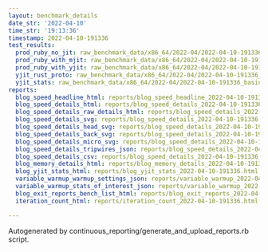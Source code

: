 ```yaml
---
layout: benchmark_details
date_str: '2022-04-10'
time_str: '19:13:36'
timestamp: 2022-04-10-191336
test_results:
  prod_ruby_no_jit: raw_benchmark_data/x86_64/2022-04/2022-04-10-191336_basic_benchmark_prod_ruby_no_jit.json
  prod_ruby_with_mjit: raw_benchmark_data/x86_64/2022-04/2022-04-10-191336_basic_benchmark_prod_ruby_with_mjit.json
  prod_ruby_with_yjit: raw_benchmark_data/x86_64/2022-04/2022-04-10-191336_basic_benchmark_prod_ruby_with_yjit.json
  yjit_rust_proto: raw_benchmark_data/x86_64/2022-04/2022-04-10-191336_basic_benchmark_yjit_rust_proto.json
  yjit_stats: raw_benchmark_data/x86_64/2022-04/2022-04-10-191336_basic_benchmark_yjit_stats.json
reports:
  blog_speed_headline_html: reports/blog_speed_headline_2022-04-10-191336.html
  blog_speed_details_html: reports/blog_speed_details_2022-04-10-191336.html
  blog_speed_details_raw_details_html: reports/blog_speed_details_2022-04-10-191336.raw_details.html
  blog_speed_details_svg: reports/blog_speed_details_2022-04-10-191336.svg
  blog_speed_details_head_svg: reports/blog_speed_details_2022-04-10-191336.head.svg
  blog_speed_details_back_svg: reports/blog_speed_details_2022-04-10-191336.back.svg
  blog_speed_details_micro_svg: reports/blog_speed_details_2022-04-10-191336.micro.svg
  blog_speed_details_tripwires_json: reports/blog_speed_details_2022-04-10-191336.tripwires.json
  blog_speed_details_csv: reports/blog_speed_details_2022-04-10-191336.csv
  blog_memory_details_html: reports/blog_memory_details_2022-04-10-191336.html
  blog_yjit_stats_html: reports/blog_yjit_stats_2022-04-10-191336.html
  variable_warmup_warmup_settings_json: reports/variable_warmup_2022-04-10-191336.warmup_settings.json
  variable_warmup_stats_of_interest_json: reports/variable_warmup_2022-04-10-191336.stats_of_interest.json
  blog_exit_reports_bench_list_html: reports/blog_exit_reports_2022-04-10-191336.bench_list.html
  iteration_count_html: reports/iteration_count_2022-04-10-191336.html

---
```

Autogenerated by continuous_reporting/generate_and_upload_reports.rb script.
